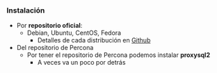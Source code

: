 ### Instalación

* Por **repositorio oficial**:
  * Debian, Ubuntu, CentOS, Fedora
    * Detalles de cada distribución en [Github](https://github.com/sysown/proxysql/wiki)
* Del repositorio de Percona
  * Por tener el repositorio de Percona podemos instalar **proxysql2**
    * A veces va un poco por detrás

